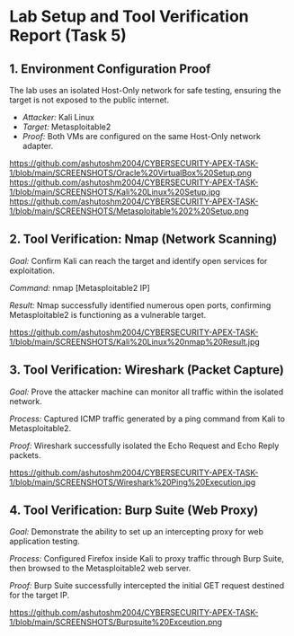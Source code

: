 # Lab Setup and Tool Verification Report (Task 5)

## 1. Environment Configuration Proof

The lab uses an isolated Host-Only network for safe testing, ensuring the target is not exposed to the public internet.

* *Attacker:* Kali Linux
* *Target:* Metasploitable2
* *Proof:* Both VMs are configured on the same Host-Only network adapter.

https://github.com/ashutoshm2004/CYBERSECURITY-APEX-TASK-1/blob/main/SCREENSHOTS/Oracle%20VirtualBox%20Setup.png
https://github.com/ashutoshm2004/CYBERSECURITY-APEX-TASK-1/blob/main/SCREENSHOTS/Kali%20Linux%20Setup.jpg
https://github.com/ashutoshm2004/CYBERSECURITY-APEX-TASK-1/blob/main/SCREENSHOTS/Metasploitable%202%20Setup.png

## 2. Tool Verification: Nmap (Network Scanning)

*Goal:* Confirm Kali can reach the target and identify open services for exploitation.

*Command:* nmap [Metasploitable2 IP]

*Result:* Nmap successfully identified numerous open ports, confirming Metasploitable2 is functioning as a vulnerable target.

https://github.com/ashutoshm2004/CYBERSECURITY-APEX-TASK-1/blob/main/SCREENSHOTS/Kali%20Linux%20nmap%20Result.jpg

## 3. Tool Verification: Wireshark (Packet Capture)

*Goal:* Prove the attacker machine can monitor all traffic within the isolated network.

*Process:* Captured ICMP traffic generated by a ping command from Kali to Metasploitable2.

*Proof:* Wireshark successfully isolated the Echo Request and Echo Reply packets.

https://github.com/ashutoshm2004/CYBERSECURITY-APEX-TASK-1/blob/main/SCREENSHOTS/Wireshark%20Ping%20Execution.jpg

## 4. Tool Verification: Burp Suite (Web Proxy)

*Goal:* Demonstrate the ability to set up an intercepting proxy for web application testing.

*Process:* Configured Firefox inside Kali to proxy traffic through Burp Suite, then browsed to the Metasploitable2 web server.

*Proof:* Burp Suite successfully intercepted the initial GET request destined for the target IP.

https://github.com/ashutoshm2004/CYBERSECURITY-APEX-TASK-1/blob/main/SCREENSHOTS/Burpsuite%20Exceution.png
